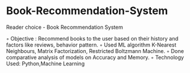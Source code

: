 # Book-Recommendation-System
Reader choice - Book Recommendation System

◦ Objective : Recommend books to the user based on their history and factors like reviews, behavior pattern.
◦ Used ML algorithm K-Nearest Neighbours, Matrix Factorization, Restricted Boltzmann Machine.
◦ Done comparative analysis of models on Accuracy and Memory.
◦ Technology Used: Python,Machine Learning
